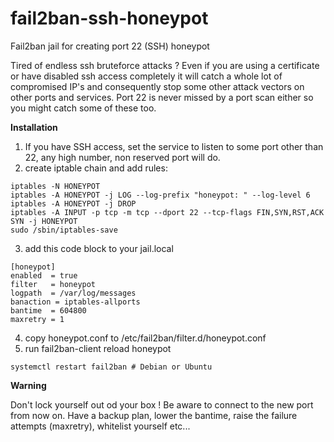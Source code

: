 # fail2ban-ssh-honeypot
Fail2ban jail for creating port 22 (SSH) honeypot

Tired of endless ssh bruteforce attacks ? Even if you are using a certificate or have disabled ssh access completely it will catch a whole lot of compromised IP's and consequently stop some other attack vectors on other ports and services. Port 22 is never missed by a port scan either so you might catch some of these too.

**Installation**

1) If you have SSH access, set the service to listen to some port other than 22, any high number, non reserved port will do.
2) create iptable chain and add rules:

```
iptables -N HONEYPOT
iptables -A HONEYPOT -j LOG --log-prefix "honeypot: " --log-level 6
iptables -A HONEYPOT -j DROP
iptables -A INPUT -p tcp -m tcp --dport 22 --tcp-flags FIN,SYN,RST,ACK SYN -j HONEYPOT
sudo /sbin/iptables-save
```
3) add this code block to your jail.local
```
[honeypot]
enabled  = true
filter   = honeypot
logpath  = /var/log/messages
banaction = iptables-allports
bantime  = 604800
maxretry = 1
```
4) copy honeypot.conf to /etc/fail2ban/filter.d/honeypot.conf
5) run fail2ban-client reload honeypot
```
systemctl restart fail2ban # Debian or Ubuntu
```

**Warning**

Don't lock yourself out od your box ! Be aware to connect to the new port from now on. Have a backup plan, lower the bantime, raise the failure attempts (maxretry), whitelist yourself etc...

